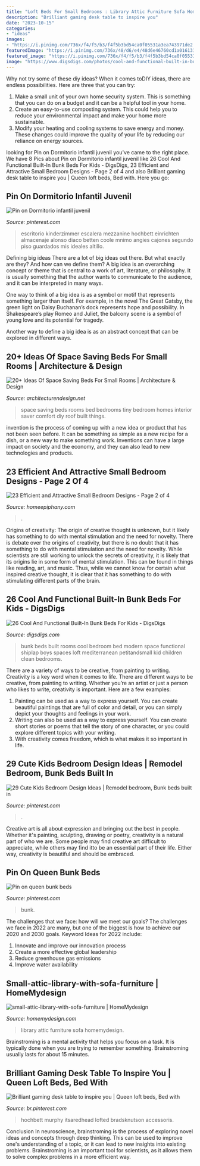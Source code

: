 ```yaml
---
title: "Loft Beds For Small Bedrooms : Library Attic Furniture Sofa Homemydesign"
description: "Brilliant gaming desk table to inspire you"
date: "2023-10-15"
categories:
- "ideas"
images:
- "https://i.pinimg.com/736x/f4/f5/b3/f4f5b3bd54ca0f05531a3ea743971de2.jpg"
featuredImage: "https://i.pinimg.com/736x/48/d6/e4/48d6e46760cd1a016131bcd6071fef80--loft-bed-frame-loft-beds.jpg"
featured_image: "https://i.pinimg.com/736x/f4/f5/b3/f4f5b3bd54ca0f05531a3ea743971de2.jpg"
image: "https://www.digsdigs.com/photos/cool-and-functional-built-in-bunk-beds-for-kids-23-554x831.jpg"
---
```



Why not try some of these diy ideas?
When it comes toDIY ideas, there are endless possibilities. Here are three that you can try: 
1) Make a small unit of your own home security system. This is something that you can do on a budget and it can be a helpful tool in your home.
2) Create an easy-to-use composting system. This could help you to reduce your environmental impact and make your home more sustainable.
3) Modify your heating and cooling systems to save energy and money. These changes could improve the quality of your life by reducing our reliance on energy sources.

	

		
looking for Pin on Dormitorio infantil juvenil you've came to the right place. We have 8 Pics about Pin on Dormitorio infantil juvenil like 26 Cool And Functional Built-In Bunk Beds For Kids - DigsDigs, 23 Efficient and Attractive Small Bedroom Designs - Page 2 of 4 and also Brilliant gaming desk table to inspire you | Queen loft beds, Bed with. Here you go:
		
    
## Pin On Dormitorio Infantil Juvenil

<img loading=lazy src="https://i.pinimg.com/736x/f4/f5/b3/f4f5b3bd54ca0f05531a3ea743971de2.jpg" onerror="this.onerror=null;this.src='https://tse2.mm.bing.net/th?id=OIP.K80pbJ1ryY9i4ZbfQ9Y5OAHaJ3&amp;pid=15.1';" alt="Pin on Dormitorio infantil juvenil">

_Source: pinterest.com_

>escritorio kinderzimmer escalera mezzanine hochbett einrichten almacenaje alonso diaco betten coole mnimo angies cajones segundo piso guardados mis ideales altillo. 

	

Defining big ideas
There are a lot of big ideas out there. But what exactly are they? And how can we define them?
A big idea is an overarching concept or theme that is central to a work of art, literature, or philosophy. It is usually something that the author wants to communicate to the audience, and it can be interpreted in many ways.

One way to think of a big idea is as a symbol or motif that represents something larger than itself. For example, in the novel The Great Gatsby, the green light on Daisy Buchanan’s dock represents hope and possibility. In Shakespeare’s play Romeo and Juliet, the balcony scene is a symbol of young love and its potential for tragedy.

Another way to define a big idea is as an abstract concept that can be explored in different ways.

    
## 20+ Ideas Of Space Saving Beds For Small Rooms | Architecture &amp; Design

<img loading=lazy src="http://cdn.architecturendesign.net/wp-content/uploads/2015/07/AD-Space-Saving-Beds-Bedrooms-14.jpeg" onerror="this.onerror=null;this.src='https://tse2.mm.bing.net/th?id=OIP.A5UV0TM1IrTnDK6uxllBZQHaLm&amp;pid=15.1';" alt="20+ Ideas Of Space Saving Beds For Small Rooms | Architecture &amp; Design">

_Source: architecturendesign.net_

>space saving beds rooms bed bedrooms tiny bedroom homes interior saver comfort diy roof built things. 

	

invention is the process of coming up with a new idea or product that has not been seen before. It can be something as simple as a new recipe for a dish, or a new way to make something work. Inventions can have a large impact on society and the economy, and they can also lead to new technologies and products.

    
## 23 Efficient And Attractive Small Bedroom Designs - Page 2 Of 4

<img loading=lazy src="https://homeepiphany.com/wp-content/uploads/2015/06/23-Efficient-and-Attractive-Small-Bedroom-Designs-9.jpg" onerror="this.onerror=null;this.src='https://tse1.mm.bing.net/th?id=OIP.BFLUXWgvlIqidYsTfdEY-wHaJ4&amp;pid=15.1';" alt="23 Efficient and Attractive Small Bedroom Designs - Page 2 of 4">

_Source: homeepiphany.com_

>. 

	

Origins of creativity: The origin of creative thought is unknown, but it likely has something to do with mental stimulation and the need for novelty.
There is debate over the origins of creativity, but there is no doubt that it has something to do with mental stimulation and the need for novelty. While scientists are still working to unlock the secrets of creativity, it is likely that its origins lie in some form of mental stimulation. This can be found in things like reading, art, and music. Thus, while we cannot know for certain what inspired creative thought, it is clear that it has something to do with stimulating different parts of the brain.

    
## 26 Cool And Functional Built-In Bunk Beds For Kids - DigsDigs

<img loading=lazy src="https://www.digsdigs.com/photos/cool-and-functional-built-in-bunk-beds-for-kids-23-554x831.jpg" onerror="this.onerror=null;this.src='https://tse2.mm.bing.net/th?id=OIP.6kVmWiQbS6tlwrULonE02QHaLH&amp;pid=15.1';" alt="26 Cool And Functional Built-In Bunk Beds For Kids - DigsDigs">

_Source: digsdigs.com_

>bunk beds built rooms cool bedroom bed modern space functional shiplap boys spaces loft mediterranean petitandsmall kid children clean bedrooms. 

	

There are a variety of ways to be creative, from painting to writing.
Creativity is a key word when it comes to life. There are different ways to be creative, from painting to writing. Whether you’re an artist or just a person who likes to write, creativity is important. Here are a few examples: 
1. Painting can be used as a way to express yourself. You can create beautiful paintings that are full of color and detail, or you can simply depict your thoughts and feelings in your work. 
2. Writing can also be used as a way to express yourself. You can create short stories or poems that tell the story of one character, or you could explore different topics with your writing. 
3. With creativity comes freedom, which is what makes it so important in life.

    
## 29 Cute Kids Bedroom Design Ideas | Remodel Bedroom, Bunk Beds Built In

<img loading=lazy src="https://i.pinimg.com/736x/2a/1d/f5/2a1df553b5e5c74dea99664ddaf67e09.jpg" onerror="this.onerror=null;this.src='https://tse1.mm.bing.net/th?id=OIP.EJpju56K6w7PKjjP-no9bgHaLH&amp;pid=15.1';" alt="29 Cute Kids Bedroom Design Ideas | Remodel bedroom, Bunk beds built in">

_Source: pinterest.com_

>. 

	

Creative art is all about expression and bringing out the best in people. Whether it's painting, sculpting, drawing or poetry, creativity is a natural part of who we are. Some people may find creative art difficult to appreciate, while others may find itto be an essential part of their life. Either way, creativity is beautiful and should be embraced.

    
## Pin On Queen Bunk Beds

<img loading=lazy src="https://i.pinimg.com/736x/48/d6/e4/48d6e46760cd1a016131bcd6071fef80--loft-bed-frame-loft-beds.jpg" onerror="this.onerror=null;this.src='https://tse2.mm.bing.net/th?id=OIP.hwpSckZdFvQ9SHlQfTDidQHaJ3&amp;pid=15.1';" alt="Pin on queen bunk beds">

_Source: pinterest.com_

>bunk. 

	

The challenges that we face: how will we meet our goals?
The challenges we face in 2022 are many, but one of the biggest is how to achieve our 2020 and 2030 goals. Keyword Ideas for 2022 include: 
1. Innovate and improve our innovation process 
2. Create a more effective global leadership 
3. Reduce greenhouse gas emissions 
4. Improve water availability 

    
## Small-attic-library-with-sofa-furniture | HomeMydesign

<img loading=lazy src="https://homemydesign.com/wp-content/uploads/2015/02/small-attic-library-with-sofa-furniture.jpg" onerror="this.onerror=null;this.src='https://tse4.mm.bing.net/th?id=OIP.QT9U4UbT0P8nybaqDi6UTQHaJ3&amp;pid=15.1';" alt="small-attic-library-with-sofa-furniture | HomeMydesign">

_Source: homemydesign.com_

>library attic furniture sofa homemydesign. 

	

Brainstroming is a mental activity that helps you focus on a task. It is typically done when you are trying to remember something. Brainstroming usually lasts for about 15 minutes.

    
## Brilliant Gaming Desk Table To Inspire You | Queen Loft Beds, Bed With

<img loading=lazy src="https://i.pinimg.com/736x/fe/49/0c/fe490c9ab67989a557d344c57d480837.jpg" onerror="this.onerror=null;this.src='https://tse1.mm.bing.net/th?id=OIP.nHRRHnmyyeD8XdLUM727JwAAAA&amp;pid=15.1';" alt="Brilliant gaming desk table to inspire you | Queen loft beds, Bed with">

_Source: br.pinterest.com_

>hochbett murphy itsaredhead lofted bradsknutson accessoris. 

	

Conclusion
In neuroscience, brainstroming is the process of exploring novel ideas and concepts through deep thinking. This can be used to improve one's understanding of a topic, or it can lead to new insights into existing problems. Brainstroming is an important tool for scientists, as it allows them to solve complex problems in a more efficient way.

